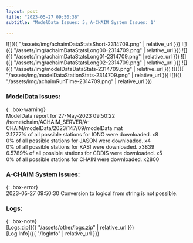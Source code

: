 ```yaml
---
layout: post
title: "2023-05-27 09:50:36"
subtitle: "ModelData Issues: 5; A-CHAIM System Issues: 1"

---
```


![]({{ "/assets/img/achaimDataStatsShort-2314709.png" | relative_url }})
![]({{ "/assets/img/achaimDataStatsLong00-2314709.png" | relative_url }})
![]({{ "/assets/img/achaimDataStatsLong01-2314709.png" | relative_url }})
![]({{ "/assets/img/achaimDataStatsLong02-2314709.png" | relative_url }})
![]({{ "/assets/img/modelDataDataStats-2314709.png" | relative_url }})
![]({{ "/assets/img/modelDataStationStats-2314709.png" | relative_url }})
![]({{ "/assets/img/achaimRunTime-2314709.png" | relative_url }})


### ModelData Issues:  
  
{: .box-warning}  
 ModelData report for 27-May-2023 09:50:22   
 /home/chaim/ACHAIM_SERVER/A-CHAIM/modelData/2023/147/09/modelData.mat   
 2.1277% of all possible stations for IONO were downloaded. x8   
 0% of all possible stations for JASON were downloaded. x4   
 0% of all possible stations for KASI were downloaded. x3839   
 6.5789% of all possible stations for CDDIS were downloaded. x5   
 0% of all possible stations for CHAIN were downloaded. x2800   
  
### A-CHAIM System Issues:  
  
{: .box-error}  
2023-05-27 09:50:30 Conversion to logical from string is not possible.  

### Logs:  
  
{: .box-note}  
[Logs.zip]({{ "/assets/other/logs.zip" | relative_url }})  
[Log Info]({{ "/logInfo" | relative_url }})  

